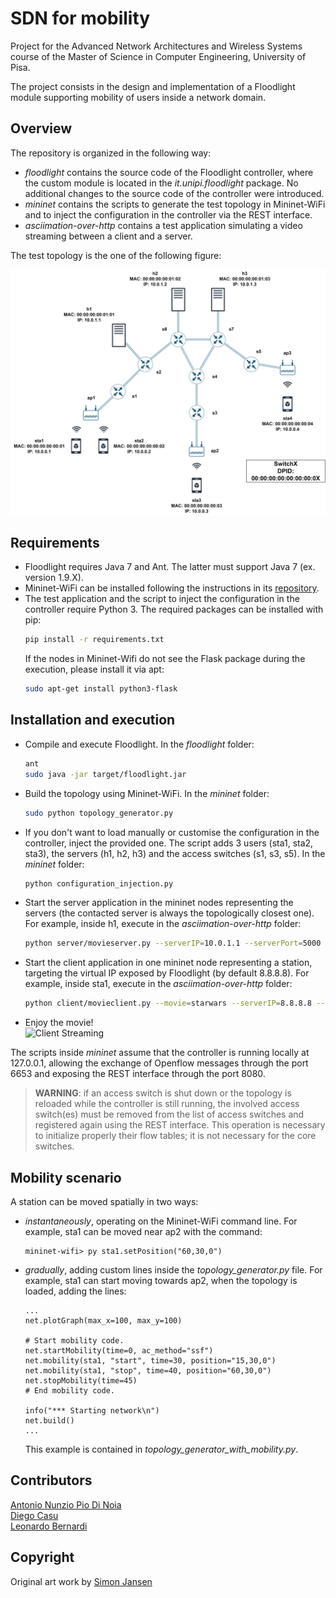 # SDN for mobility
Project for the Advanced Network Architectures and Wireless Systems course of the Master of Science 
in Computer Engineering, University of Pisa.

The project consists in the design and implementation of a Floodlight module supporting mobility of users
inside a network domain.


## Overview
The repository is organized in the following way:
- _floodlight_ contains the source code of the Floodlight controller, where 
  the custom module is located in the _it.unipi.floodlight_ package. No additional changes to the
  source code of the controller were introduced.
- _mininet_ contains the scripts to generate the test topology in Mininet-WiFi and
  to inject the configuration in the controller via the REST interface.
- _asciimation-over-http_ contains a test application simulating a video 
  streaming between a client and a server.
  
The test topology is the one of the following figure:

![Test topology](images/Topology.png)

## Requirements
- Floodlight requires Java 7 and Ant. The latter must support Java 7 (ex. version 1.9.X).
- Mininet-WiFi can be installed following the instructions in its [repository](https://github.com/intrig-unicamp/mininet-wifi).
- The test application and the script to inject the configuration in the controller require Python 3. 
  The required packages can be installed with pip:
    ```bash
    pip install -r requirements.txt
    ```
  If the nodes in Mininet-Wifi do not see the Flask package during the execution, please install it via apt:
    ```bash
    sudo apt-get install python3-flask
    ```

## Installation and execution
- Compile and execute Floodlight. In the _floodlight_ folder:
    ```bash
    ant
    sudo java -jar target/floodlight.jar
    ```
- Build the topology using Mininet-WiFi. In the _mininet_ folder:
    ```bash
    sudo python topology_generator.py
    ```
- If you don't want to load manually or customise the configuration in the controller, inject the provided one. 
  The script adds 3 users (sta1, sta2, sta3), the servers (h1, h2, h3) and the access
  switches (s1, s3, s5). In the _mininet_ folder:
  ```bash
  python configuration_injection.py
  ``` 
- Start the server application in the mininet nodes representing the servers (the contacted server
  is always the topologically closest one). For example, inside h1, execute in the _asciimation-over-http_ folder:
  ```bash
  python server/movieserver.py --serverIP=10.0.1.1 --serverPort=5000
  ```
- Start the client application in one mininet node representing a station, targeting the virtual IP exposed 
  by Floodlight (by default 8.8.8.8). For example, inside sta1, execute in the _asciimation-over-http_ folder:
  ```bash
  python client/movieclient.py --movie=starwars --serverIP=8.8.8.8 --serverPort=5000
  ```
- Enjoy the movie!  
  ![Client Streaming](images/movieclient.gif)

The scripts inside _mininet_ assume that the controller is running locally at 127.0.0.1,
allowing the exchange of Openflow messages through the port 6653 and exposing the REST interface
through the port 8080.

> **WARNING**: if an access switch is shut down or the topology is reloaded while the controller
> is still running, the involved access switch(es) must be removed from the list of access switches and 
> registered again using the REST interface. This operation is necessary to initialize properly their 
> flow tables; it is not necessary for the core switches.

## Mobility scenario
A station can be moved spatially in two ways:
- _instantaneously_, operating on the Mininet-WiFi command line.
  For example, sta1 can be moved near ap2 with the command:
  ```
  mininet-wifi> py sta1.setPosition("60,30,0")
  ```
- _gradually_, adding custom lines inside the _topology_generator.py_ file.
  For example, sta1 can start moving towards ap2, when the topology is loaded,
  adding the lines:
  ```
  ...
  net.plotGraph(max_x=100, max_y=100)
  
  # Start mobility code.
  net.startMobility(time=0, ac_method="ssf")
  net.mobility(sta1, "start", time=30, position="15,30,0")
  net.mobility(sta1, "stop", time=40, position="60,30,0")
  net.stopMobility(time=45)
  # End mobility code.
  
  info("*** Starting network\n")
  net.build()
  ...
  ```
  This example is contained in _topology_generator_with_mobility.py_.

## Contributors
[Antonio Nunzio Pio Di Noia](https://github.com/bendonio)  
[Diego Casu](https://github.com/diegocasu)  
[Leonardo Bernardi](https://github.com/bernardileonardo) 

## Copyright
Original art work by [Simon Jansen](http://www.asciimation.co.nz/)